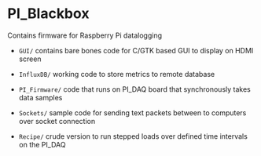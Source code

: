 # PI_Blackbox
Contains firmware for Raspberry Pi datalogging 
  - `GUI/`
      contains bare bones code for C/GTK based GUI to display on HDMI screen

  - `InfluxDB/`
      working code to store metrics to remote database

  - `PI_Firmware/`
      code that runs on PI_DAQ board that synchronously takes data samples
      
  - `Sockets/`
      sample code for sending text packets between to computers over socket connection
      
  - `Recipe/`
      crude version to run stepped loads over defined time intervals on the PI_DAQ
